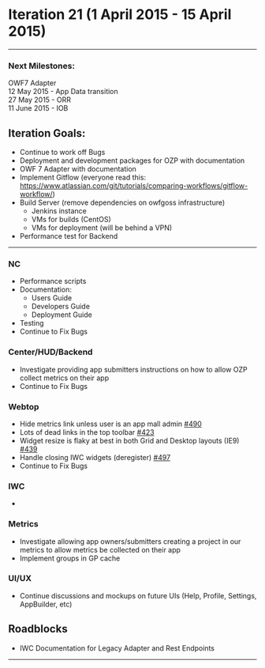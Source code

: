 # Iteration 21 (1 April 2015 - 15 April 2015)

*** 
### Next Milestones:
OWF7 Adapter
<br> 12 May 2015 - App Data transition
<br>27 May 2015 - ORR
<br>11 June 2015 - IOB

## Iteration Goals:
* Continue to work off Bugs
* Deployment and development packages for OZP with documentation
* OWF 7 Adapter with documentation
* Implement Gitflow (everyone read this: https://www.atlassian.com/git/tutorials/comparing-workflows/gitflow-workflow/)
* Build Server (remove dependencies on owfgoss infrastructure)
  * Jenkins instance
  * VMs for builds (CentOS)
  * VMs for deployment (will be behind a VPN)
* Performance test for Backend
***

### NC 
* Performance scripts 
* Documentation:
  * Users Guide
  * Developers Guide
  * Deployment Guide
* Testing
* Continue to Fix Bugs

### Center/HUD/Backend
* Investigate providing app submitters instructions on how to allow OZP collect metrics on their app 
* Continue to Fix Bugs



### Webtop
* Hide metrics link unless user is an app mall admin [#490](https://github.com/ozone-development/ozp-webtop/issues/490)
* Lots of dead links in the top toolbar [#423](https://github.com/ozone-development/ozp-webtop/issues/423)
* Widget resize is flaky at best in both Grid and Desktop layouts (IE9) [#439](https://github.com/ozone-development/ozp-webtop/issues/439)
* Handle closing IWC widgets (deregister) [#497](https://github.com/ozone-development/ozp-webtop/issues/497)
* Continue to Fix Bugs

### IWC
* 

### Metrics
* Investigate allowing app owners/submitters creating a project in our metrics to allow metrics be collected on their app
* Implement groups in GP cache

### UI/UX
* Continue discussions and mockups on future UIs (Help, Profile, Settings, AppBuilder, etc)

## Roadblocks
* IWC Documentation for Legacy Adapter and Rest Endpoints

***